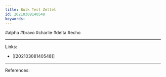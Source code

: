 ```yaml
---
title: Bulk Test Zettel
id: 20210308140548
keywords:
---
```

#alpha #bravo #charlie #delta #echo

---
Links:

- [[20210308140548]]

---
References:
